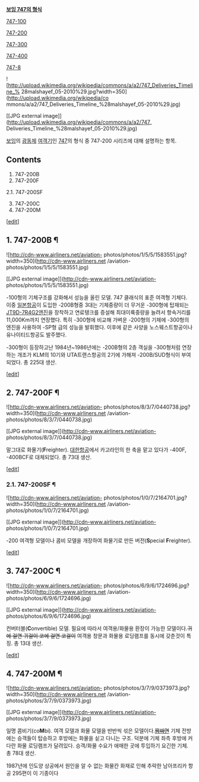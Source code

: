 **[보잉 747의 형식](747.md)**

[747-100](747-100.md)

[747-200](747-200.md)

[747-300](747-300.md)

[747-400](747-400.md)

[747-8](747-8.md)

![http://upload.wikimedia.org/wikipedia/commons/a/a2/747_Deliveries_Timeline_%
28malshayef_05-2010%29.jpg?width=350](http://upload.wikimedia.org/wikipedia/co
mmons/a/a2/747_Deliveries_Timeline_%28malshayef_05-2010%29.jpg)

[[JPG external image]](http://upload.wikimedia.org/wikipedia/commons/a/a2/747_
Deliveries_Timeline_%28malshayef_05-2010%29.jpg)

[보잉](%EB%B3%B4%EC%9E%89.md)의 [광동체](%EA%B4%91%EB%8F%99%EC%B2%B4.md)
[여객기](%EC%97%AC%EA%B0%9D%EA%B8%B0.md)인 [747](747.md)의 형식 중 747-200 시리즈에
대해 설명하는 항목.

## Contents

    

1. 747-200B 
2. 747-200F 
    

2.1. 747-200SF

3. 747-200C 
4. 747-200M 

[[edit](http://rigvedawiki.net/r1/wiki.php/747-200?action=edit&section=1)]

## 1. 747-200B ¶

![http://cdn-www.airliners.net/aviation-
photos/photos/1/5/5/1583551.jpg?width=350](http://cdn-www.airliners.net
/aviation-photos/photos/1/5/5/1583551.jpg)

[[JPG external image]](http://cdn-www.airliners.net/aviation-
photos/photos/1/5/5/1583551.jpg)

  

-100형의 기체구조를 강화해서 성능을 올린 모델. 747 클래식의 표준 여객형 기체다.   
이중 [일본항공](%EC%9D%BC%EB%B3%B8%ED%95%AD%EA%B3%B5.md)이 도입한 -200B형중 3대는 기체중량이 더
무거운 -300형에 탑재되는 [JT9D-7R4G2엔진](%ED%94%84%EB%9E%AB%20%26%20%ED%9C%98%ED%8A%B8%EB%8B%88%20JT9D.md)을 장착하고
연료탱크를 증설해 최대이륙중량을 늘려서 항속거리를 11,000Km까지 연장했다. 특히 -300형에 비교해 가벼운 -200형의 기체에
-300형의 엔진을 사용하여 -SP형 급의 성능을 발휘했다. 이후에 같은 사양을 노스웨스트항공이나 유나이티드항공도 발주했다.

  

-300형이 등장하고난 1984년~1986년에는 -200B형의 2층 객실을 -300형처럼 연장하는 개조가 KLM의 10기와 UTA트랜스항공의 2기에 가해져 -200B/SUD형식이 부여되었다. 총 225대 생산.

  

[[edit](http://rigvedawiki.net/r1/wiki.php/747-200?action=edit&section=2)]

## 2. 747-200F ¶

![http://cdn-www.airliners.net/aviation-
photos/photos/8/3/7/0440738.jpg?width=350](http://cdn-www.airliners.net
/aviation-photos/photos/8/3/7/0440738.jpg)

[[JPG external image]](http://cdn-www.airliners.net/aviation-
photos/photos/8/3/7/0440738.jpg)

  

말그대로 화물기(**F**reighter). [대한항공](%EB%8C%80%ED%95%9C%ED%95%AD%EA%B3%B5.md)에서
카고라인의 한 축을 맡고 있다가 -400F, -400BCF로 대체되었다. 총 73대 생산.

  

[[edit](http://rigvedawiki.net/r1/wiki.php/747-200?action=edit&section=3)]

### 2.1. 747-200SF ¶

![http://cdn-www.airliners.net/aviation-
photos/photos/1/0/7/2164701.jpg?width=350](http://cdn-www.airliners.net
/aviation-photos/photos/1/0/7/2164701.jpg)

[[JPG external image]](http://cdn-www.airliners.net/aviation-
photos/photos/1/0/7/2164701.jpg)

  

-200 여객형 모델이나 콤비 모델을 개장하여 화물기로 만든 버전(**S**pecial **F**reighter).

  

[[edit](http://rigvedawiki.net/r1/wiki.php/747-200?action=edit&section=4)]

## 3. 747-200C ¶

![http://cdn-www.airliners.net/aviation-
photos/photos/6/9/6/1724696.jpg?width=350](http://cdn-www.airliners.net
/aviation-photos/photos/6/9/6/1724696.jpg)

[[JPG external image]](http://cdn-www.airliners.net/aviation-
photos/photos/6/9/6/1724696.jpg)

  

컨버터블(**C**onvertible) 모델. 필요에 따라서 여객용/화물용 환장이 가능한 모델이다.<del>귀에 걸면 귀걸이 코에 걸면
코걸이</del> 여객용 창문과 화물용 로딩램프를 동시에 갖춘것이 특징. 총 13대 생산.

  

[[edit](http://rigvedawiki.net/r1/wiki.php/747-200?action=edit&section=5)]

## 4. 747-200M ¶

![http://cdn-www.airliners.net/aviation-
photos/photos/3/7/9/0373973.jpg?width=350](http://cdn-www.airliners.net
/aviation-photos/photos/3/7/9/0373973.jpg)

[[JPG external image]](http://cdn-www.airliners.net/aviation-
photos/photos/3/7/9/0373973.jpg)

  

일명 콤비기(co**M**bi). 여객 모델과 화물 모델을 반반씩 섞은
모델이다.<del>[짬짜면](%EC%A7%AC%EC%A7%9C%EB%A9%B4.md)</del> 기체 전방에는 승객들이 탑승하고
후방에는 화물을 싵고 다니는 구조. 덕분에 기체 좌측 후방에 커다란 화물 로딩램프가 달려있다. 승객/화물 수요가 애매한 곳에 투입하기 요긴한
기체. 총 78대 생산.

  

1987년에 인도양 상공에서 원인을 알 수 없는 화물칸 화재로 인해 추락한 남아프리카 항공 295편이 이 기종이다

